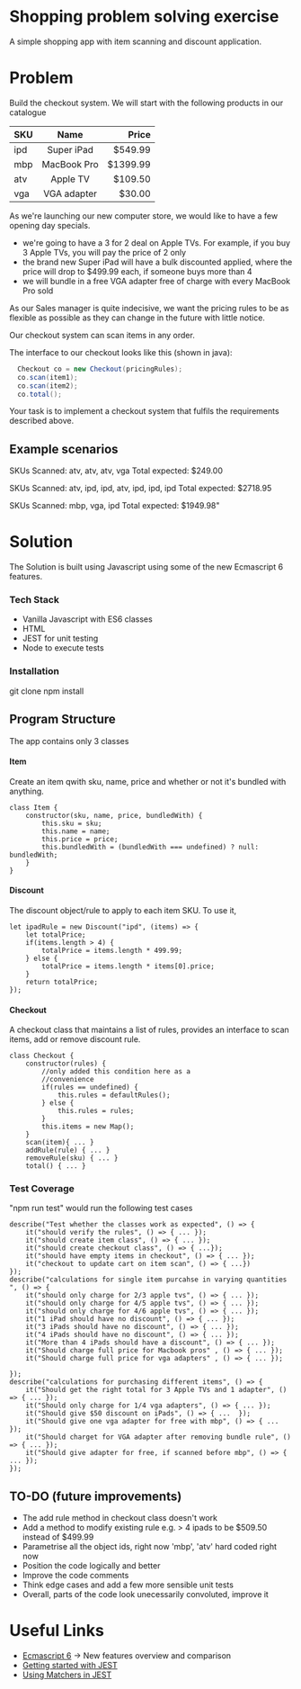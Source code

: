 # Shopping problem solving exercise

A simple shopping app with item scanning and discount application.
# Problem
Build the checkout system. We will start with the following products in our catalogue


| SKU     | Name        | Price    |
| --------|:-----------:| --------:|
| ipd     | Super iPad  | $549.99  |
| mbp     | MacBook Pro | $1399.99 |
| atv     | Apple TV    | $109.50  |
| vga     | VGA adapter | $30.00   |

As we're launching our new computer store, we would like to have a few opening day specials.

- we're going to have a 3 for 2 deal on Apple TVs. For example, if you buy 3 Apple TVs, you will pay the price of 2 only
- the brand new Super iPad will have a bulk discounted applied, where the price will drop to $499.99 each, if someone buys more than 4
- we will bundle in a free VGA adapter free of charge with every MacBook Pro sold

As our Sales manager is quite indecisive, we want the pricing rules to be as flexible as possible as they can change in the future with little notice.

Our checkout system can scan items in any order.

The interface to our checkout looks like this (shown in java):

```java
  Checkout co = new Checkout(pricingRules);
  co.scan(item1);
  co.scan(item2);
  co.total();
```

Your task is to implement a checkout system that fulfils the requirements described above.

Example scenarios
-----------------

SKUs Scanned: atv, atv, atv, vga
Total expected: $249.00

SKUs Scanned: atv, ipd, ipd, atv, ipd, ipd, ipd
Total expected: $2718.95

SKUs Scanned: mbp, vga, ipd
Total expected: $1949.98"

# Solution
The Solution is built using Javascript using some of the new Ecmascript 6 features.

### Tech Stack
- Vanilla Javascript with ES6 classes
- HTML
- JEST for unit testing
- Node to execute tests

### Installation
git clone 
npm install

## Program Structure
The app contains only 3 classes

#### Item 
Create an item qwith sku, name, price and whether or not it's bundled with anything.
```
class Item {
    constructor(sku, name, price, bundledWith) {
        this.sku = sku;
        this.name = name;
        this.price = price;
        this.bundledWith = (bundledWith === undefined) ? null: bundledWith;
    }
}
```
#### Discount
The discount object/rule to apply to each item SKU. To use it,
```
let ipadRule = new Discount("ipd", (items) => {
    let totalPrice;
    if(items.length > 4) {
        totalPrice = items.length * 499.99;
    } else {
        totalPrice = items.length * items[0].price;
    }
    return totalPrice;
});
```

#### Checkout
A checkout class that maintains a list of rules, provides an interface to scan items, add or remove discount rule.

```
class Checkout {
    constructor(rules) {
        //only added this condition here as a 
        //convenience
        if(rules == undefined) {
            this.rules = defaultRules();
        } else {
            this.rules = rules;    
        }
        this.items = new Map();
    }
    scan(item){ ... }
    addRule(rule) { ... }
    removeRule(sku) { ... }
    total() { ... }
```

### Test Coverage
"npm run test" would run the following test cases
```
describe("Test whether the classes work as expected", () => {
    it("should verify the rules", () => { ... });
    it("should create item class", () => { ... });
    it("should create checkout class", () => { ...});
    it("should have empty items in checkout", () => { ... });
    it("checkout to update cart on item scan", () => { ...})
});
describe("calculations for single item purcahse in varying quantities ", () => {
    it("should only charge for 2/3 apple tvs", () => { ... });
    it("should only charge for 4/5 apple tvs", () => { ... });
    it("should only charge for 4/6 apple tvs", () => { ... });
    it("1 iPad should have no discount", () => { ... });
    it("3 iPads should have no discount", () => { ... });
    it("4 iPads should have no discount", () => { ... });
    it("More than 4 iPads should have a discount", () => { ... });
    it("Should charge full price for Macbook pros" , () => { ... });
    it("Should charge full price for vga adapters" , () => { ... });

});
describe("calculations for purchasing different items", () => {
    it("Should get the right total for 3 Apple TVs and 1 adapter", () => { ... });
    it("Should only charge for 1/4 vga adapters", () => { ... });
    it("Should give $50 discount on iPads", () => { ...  });
    it("Should give one vga adapter for free with mbp", () => { ... });
    it("Should charget for VGA adapter after removing bundle rule", () => { ... });
    it("Should give adapter for free, if scanned before mbp", () => { ... });
});
```

## TO-DO (future improvements)
- The add rule method in checkout class doesn't work
- Add a method to modify existing rule e.g. > 4 ipads to be $509.50 instead of $499.99
- Parametrise all the object ids, right now 'mbp', 'atv' hard coded right now
- Position the code logically and better
- Improve the code comments
- Think edge cases and add a few more sensible unit tests
- Overall, parts of the code look unecessarily convoluted, improve it

# Useful Links
- [Ecmascript 6] -> New features overview and comparison
- [Getting started with JEST]
- [Using Matchers in JEST]

[Using Matchers in JEST]: https://jestjs.io/docs/en/using-matchers
[Getting started with JEST]: https://jestjs.io/docs/en/getting-started
[Ecmascript 6]: http://es6-features.org/#ClassDefinition
